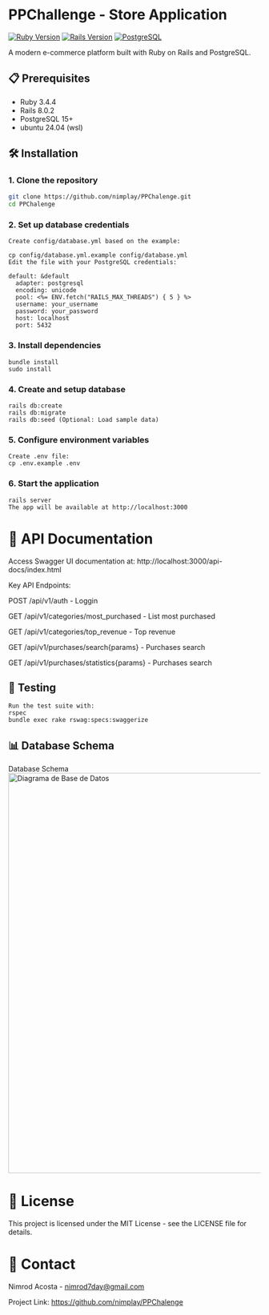 # PPChallenge - Store Application

[![Ruby Version](https://img.shields.io/badge/Ruby-3.x+-red.svg)](https://ruby-lang.org)
[![Rails Version](https://img.shields.io/badge/Rails-7.x+-red.svg)](https://rubyonrails.org)
[![PostgreSQL](https://img.shields.io/badge/PostgreSQL-15+-blue.svg)](https://www.postgresql.org)

A modern e-commerce platform built with Ruby on Rails and PostgreSQL.

## 📋 Prerequisites

- Ruby 3.4.4
- Rails 8.0.2
- PostgreSQL 15+
- ubuntu 24.04 (wsl)

## 🛠 Installation

### 1. Clone the repository
```bash
git clone https://github.com/nimplay/PPChalenge.git
cd PPChalenge
```

### 2. Set up database credentials
```
Create config/database.yml based on the example:

cp config/database.yml.example config/database.yml
Edit the file with your PostgreSQL credentials:

default: &default
  adapter: postgresql
  encoding: unicode
  pool: <%= ENV.fetch("RAILS_MAX_THREADS") { 5 } %>
  username: your_username
  password: your_password
  host: localhost
  port: 5432
```
### 3. Install dependencies
```
bundle install
sudo install
```

###  4. Create and setup database
```
rails db:create
rails db:migrate
rails db:seed (Optional: Load sample data)
```

### 5. Configure environment variables
```
Create .env file:
cp .env.example .env
```
### 6. Start the application
```
rails server
The app will be available at http://localhost:3000

```
# 🚀 API Documentation
Access Swagger UI documentation at:
http://localhost:3000/api-docs/index.html

Key API Endpoints:

POST /api/v1/auth - Loggin

GET /api/v1/categories/most_purchased - List most purchased

GET /api/v1/categories/top_revenue - Top revenue

GET /api/v1/purchases/search{params} - Purchases search

GET /api/v1/purchases/statistics{params} - Purchases search

## 🧪 Testing

```
Run the test suite with:
rspec
bundle exec rake rswag:specs:swaggerize
```


## 📊 Database Schema
Database Schema
<img src="https://technical-challenge-nimplay.s3.us-east-2.amazonaws.com/Diagram-DB.png" alt="Diagrama de Base de Datos" width="800" style="display: block; margin: 0 auto;"/>



# 📜 License
This project is licensed under the MIT License - see the LICENSE file for details.

# 📧 Contact

Nimrod Acosta - nimrod7day@gmail.com

Project Link: https://github.com/nimplay/PPChalenge
